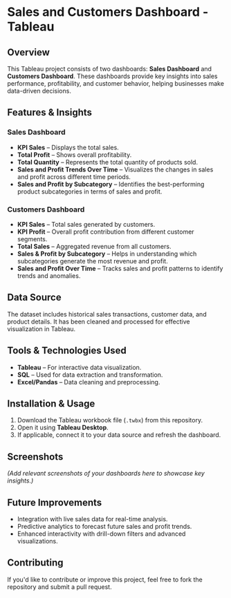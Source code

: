 # Sales and Customers Dashboard - Tableau

## Overview
This Tableau project consists of two dashboards: **Sales Dashboard** and **Customers Dashboard**. These dashboards provide key insights into sales performance, profitability, and customer behavior, helping businesses make data-driven decisions.

## Features & Insights

### Sales Dashboard
- **KPI Sales** – Displays the total sales.
- **Total Profit** – Shows overall profitability.
- **Total Quantity** – Represents the total quantity of products sold.
- **Sales and Profit Trends Over Time** – Visualizes the changes in sales and profit across different time periods.
- **Sales and Profit by Subcategory** – Identifies the best-performing product subcategories in terms of sales and profit.

### Customers Dashboard
- **KPI Sales** – Total sales generated by customers.
- **KPI Profit** – Overall profit contribution from different customer segments.
- **Total Sales** – Aggregated revenue from all customers.
- **Sales & Profit by Subcategory** – Helps in understanding which subcategories generate the most revenue and profit.
- **Sales and Profit Over Time** – Tracks sales and profit patterns to identify trends and anomalies.

## Data Source
The dataset includes historical sales transactions, customer data, and product details. It has been cleaned and processed for effective visualization in Tableau.

## Tools & Technologies Used
- **Tableau** – For interactive data visualization.
- **SQL** – Used for data extraction and transformation.
- **Excel/Pandas** – Data cleaning and preprocessing.

## Installation & Usage
1. Download the Tableau workbook file (`.twbx`) from this repository.
2. Open it using **Tableau Desktop**.
3. If applicable, connect it to your data source and refresh the dashboard.

## Screenshots
*(Add relevant screenshots of your dashboards here to showcase key insights.)*

## Future Improvements
- Integration with live sales data for real-time analysis.
- Predictive analytics to forecast future sales and profit trends.
- Enhanced interactivity with drill-down filters and advanced visualizations.

## Contributing
If you'd like to contribute or improve this project, feel free to fork the repository and submit a pull request.


